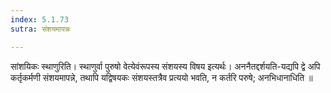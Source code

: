```yaml
---
index: 5.1.73
sutra: संशयमापन्नः

---
```

 सांशयिकः स्थाणुरिति। स्थाणुर्वा पुरुषो वेत्येवंरूपस्य संशयस्य विषय इत्यर्थः। अननैतद्दर्शयति-यद्यपि द्वे अपि कर्तृकर्मणी संशयमापन्ने, तथापि यद्विषयकः संशयस्तत्रैव प्रत्ययो भवति, न कर्तरि परुषे; अनभिधानाधिति ॥